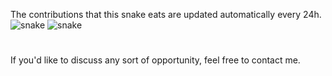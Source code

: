 The contributions that this snake eats are updated automatically every 24h.
![snake](https://raw.githubusercontent.com/aelassas/aelassas/output/github-contribution-grid-snake.svg#gh-light-mode-only)
![snake](https://raw.githubusercontent.com/aelassas/aelassas/output/github-contribution-grid-snake-dark.svg#gh-dark-mode-only)

#
If you'd like to discuss any sort of opportunity, feel free to contact me.
